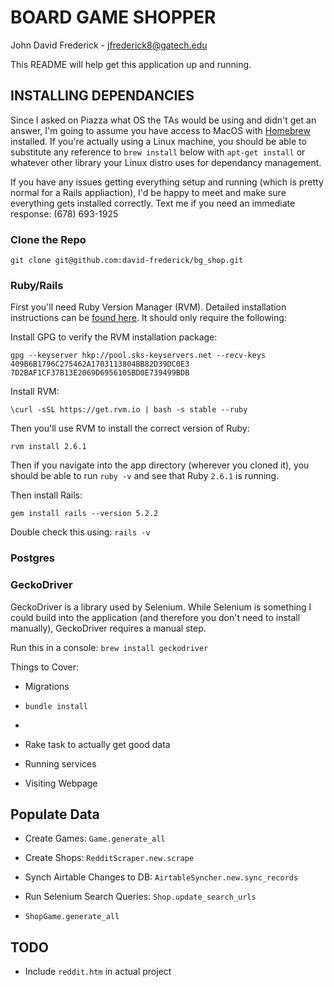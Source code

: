 # BOARD GAME SHOPPER

John David Frederick - jfrederick8@gatech.edu

This README will help get this application up and running.

## INSTALLING DEPENDANCIES

Since I asked on Piazza what OS the TAs would be using and didn't get an answer, I'm going to assume you have access to MacOS with [Homebrew](https://brew.sh/) installed. If you're actually using a Linux machine, you should be able to substitute any reference to `brew install` below with `apt-get install` or whatever other library your Linux distro uses for dependancy management.

If you have any issues getting everything setup and running (which is pretty normal for a Rails appliaction), I'd be happy to meet and make sure everything gets installed correctly. Text me if you need an immediate response: (678) 693-1925

### Clone the Repo

`git clone git@github.com:david-frederick/bg_shop.git`

### Ruby/Rails

First you'll need Ruby Version Manager (RVM). Detailed installation instructions can be [found here](https://rvm.io/rvm/install). It should only require the following:

Install GPG to verify the RVM installation package:

`gpg --keyserver hkp://pool.sks-keyservers.net --recv-keys 409B6B1796C275462A1703113804BB82D39DC0E3 7D2BAF1CF37B13E2069D6956105BD0E739499BDB
`

Install RVM:

`\curl -sSL https://get.rvm.io | bash -s stable --ruby`

Then you'll use RVM to install the correct version of Ruby:

`rvm install 2.6.1`

Then if you navigate into the app directory (wherever you cloned it), you should be able to run `ruby -v` and see that Ruby `2.6.1` is running.

Then install Rails:

`gem install rails --version 5.2.2`

Double check this using: `rails -v`

### Postgres

### GeckoDriver
GeckoDriver is a library used by Selenium. While Selenium is something I could build into the application (and therefore you don't need to install manually), GeckoDriver requires a manual step.

Run this in a console: `brew install geckodriver`





Things to Cover:

* Migrations

* `bundle install`

*

* Rake task to actually get good data

* Running services

* Visiting Webpage

## Populate Data

* Create Games: `Game.generate_all`

* Create Shops: `RedditScraper.new.scrape`

* Synch Airtable Changes to DB: `AirtableSyncher.new.sync_records`

* Run Selenium Search Queries: `Shop.update_search_urls`

* `ShopGame.generate_all`

## TODO

* Include `reddit.htm` in actual project
